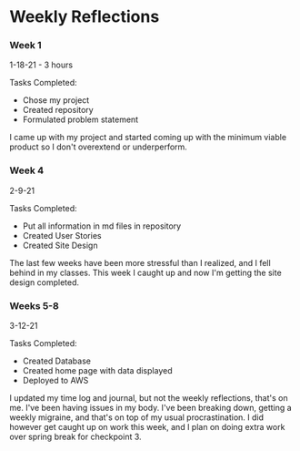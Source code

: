 # Weekly Reflections

### Week 1
1-18-21 - 3 hours

Tasks Completed:
* Chose my project
* Created repository
* Formulated problem statement

I came up with my project and started coming up with the minimum viable product so I don't overextend or underperform.

### Week 4
2-9-21

Tasks Completed:
* Put all information in md files in repository
* Created User Stories
* Created Site Design

The last few weeks have been more stressful than I realized, and I fell behind in my classes.
This week I caught up and now I'm getting the site design completed.

### Weeks 5-8
3-12-21

Tasks Completed:
* Created Database
* Created home page with data displayed
* Deployed to AWS

I updated my time log and journal, but not the weekly reflections, that's on me. I've been having issues in my body. I've been breaking down, getting a weekly migraine, and that's on top of my usual procrastination.
I did however get caught up on work this week, and I plan on doing extra work over spring break for checkpoint 3.